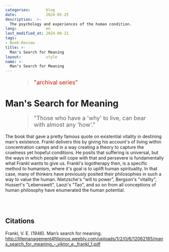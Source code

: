 ```yaml
---
categories:       blog
date:             2024-05-25
description:  >-
  The psychology and experiences of the human condition.
lang:             en
last_modified_at: 2024-08-21
tags:
- Book-Review
title: >-
  Man's Search for Meaning
layout:           style
name: >-
  Man's Search for Meaning
---
```


<figure class="container-lg" style="padding: 0;">
    <blockquote class="blockquote" style="font-size: 18px; color: red;">
    <p style="color: #D21404;">"archival series"</p>
    </blockquote>
</figure>

# Man's Search for Meaning

<figure class="container-lg" style="padding: 0;">
    <blockquote class="blockquote" style="font-size: 18px;">
    <p>"Those who have a 'why' to live, can bear with almost any 'how'."</p>
    </blockquote>
</figure>

The book that gave a pretty famous quote on existential vitality in destining man's existence. Frankl delivers this by giving his account's of living within concentration camps and in a way creating a theory to capture the cruelness yet hopeful conditions. He posits that suffering is universal, but the ways in which people will cope with that and persevere is fundamentally what Frankl wants to give us. Frankl's logotherapy then, is a specific method to humanism, where it's goal is to uplift human spirituality. In that case, many of thinkers have previously posited their philosophies in such a way to value the human. Nietzsche's "will to power", Bergson's "vitality", Husserl's "Lebenswelt", Laozi's "Tao", and so on from all conceptions of human philosophy have enumerated the human potential.

<br/><br/>

## Citations

Frankl, V. E. (1946). Man’s search for meaning. http://lifemanagement4filipinos.weebly.com/uploads/1/2/0/6/12062185/mans_search_for_meaning_-_viktor_e._frankl_1.pdf
